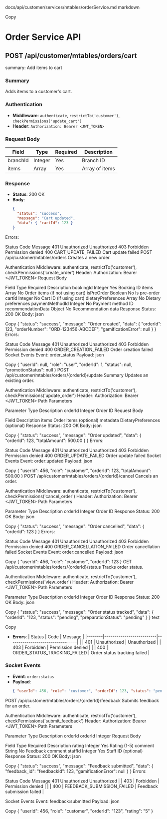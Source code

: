 docs/api/customer/services/mtables/orderService.md
markdown

Copy
# Order Service API

## POST /api/customer/mtables/orders/cart
summary: Add items to cart
### Summary
Adds items to a customer's cart.

### Authentication
- **Middleware**: `authenticate`, `restrictTo('customer')`, `checkPermissions('update_cart')`
- **Header**: `Authorization: Bearer <JWT_TOKEN>`

### Request Body
| Field       | Type    | Required | Description                              |
|-------------|---------|----------|------------------------------------------|
| branchId    | Integer | Yes      | Branch ID                                |
| items       | Array   | Yes      | Array of items                           |

### Response
- **Status**: 200 OK
- **Body**:
  ```json
  {
    "status": "success",
    "message": "Cart updated",
    "data": { "cartId": 123 }
  }
Errors:

Status	Code	Message
401	Unauthorized	Unauthorized
403	Forbidden	Permission denied
400	CART_UPDATE_FAILED	Cart update failed
POST /api/customer/mtables/orders
Creates a new order.

Authentication
Middleware: authenticate, restrictTo('customer'), checkPermissions('create_order')
Header: Authorization: Bearer <JWT_TOKEN>
Request Body

Field	Type	Required	Description
bookingId	Integer	Yes	Booking ID
items	Array	No	Order items (if not using cart)
isPreOrder	Boolean	No	Is pre-order
cartId	Integer	No	Cart ID (if using cart)
dietaryPreferences	Array	No	Dietary preferences
paymentMethodId	Integer	No	Payment method ID
recommendationData	Object	No	Recommendation data
Response
Status: 200 OK
Body:
json

Copy
{
  "status": "success",
  "message": "Order created",
  "data": { "orderId": 123, "orderNumber": "ORD-123456-ABCDEF", "gamificationError": null }
}
Errors:

Status	Code	Message
401	Unauthorized	Unauthorized
403	Forbidden	Permission denied
400	ORDER_CREATION_FAILED	Order creation failed
Socket Events
Event: order_status
Payload:
json

Copy
{ "userId": null, "role": "user", "orderId": 1, "status": null, "promotionStatus": null }
POST /api/customer/mtables/orders/{orderId}/update
Summary
Updates an existing order.

Authentication
Middleware: authenticate, restrictTo('customer'), checkPermissions('update_order')
Header: Authorization: Bearer <JWT_TOKEN>
Path Parameters

Parameter	Type	Description
orderId	Integer	Order ID
Request Body

Field	Description
items	Order items (optional)
metadata	DietaryPreferences (optional)
Response
Status: 200 OK
Body:
json

Copy
{
  "status": "success",
  "message": "Order updated",
  "data": { "orderId": 123, "totalAmount": 500.00 }
}
Errors:

Status	Code	Message
401	Unauthorized	Unauthorized
403	Forbidden	Permission denied
400	ORDER_UPDATE_FAILED	Order update failed
Socket Events
Event: order:updated
Payload:
json

Copy
{ "userId": 456, "role": "customer", "orderId": 123, "totalAmount": 500.00 }
POST /api/customer/mtables/orders/{orderId}/cancel
Cancels an order.

Authentication
Middleware: authenticate, restrictTo('customer'), checkPermissions('cancel_order')
Header: Authorization: Bearer <JWT_TOKEN>
Path Parameters

Parameter	Type	Description
orderId	Integer	Order ID
Response
Status: 200 OK
Body:
json

Copy
{
  "status": "success",
  "message": "Order cancelled",
  "data": { "orderId": 123 }
}
Errors:

Status	Code	Message
401	Unauthorized	Unauthorized
403	Forbidden	Permission denied
400	ORDER_CANCELLATION_FAILED	Order cancellation failed
Socket Events
Event: order:cancelled
Payload:
json

Copy
{ "userId": 456, "role": "customer", "orderId": 123 }
GET /api/customer/mtables/orders/{orderId}/status
Tracks order status.

Authentication
Middleware: authenticate, restrictTo('customer'), checkPermissions('view_order')
Header: Authorization: Bearer <JWT_TOKEN>
Path Parameters

Parameter	Type	Description
orderId	Integer	Order ID
Response
Status: 200 OK
Body:
json

Copy
{
  "status": "success",
  "message": "Order status tracked",
  "data": { "orderId": "123, "status": "pending", "preparationStatus": "pending" }
}
text

Copy
- **Errors**:
  | Status | Code                     | Message                          |
  |--------|--------------------------|----------------------------------|
| | 401    | Unauthorized            | Unauthorized                     |
  | 403    | Forbidden               | Permission denied                |
| | 400  | ORDER_STATUS_TRACKING_FAILED | Order status tracking failed     |

### Socket Events
- **Event**: `order:status`
- **Payload**:
  ```json
  { "userId": 456, "role": "customer", "orderId": 123, "status": "pending", "preparationStatus": "pending }
POST /api/customer/mtables/orders/{orderId}/feedback
Submits feedback for an order.

Authentication
Middleware: authenticate, restrictTo('customer'), checkPermissions('submit_feedback')
Header: Authorization: Bearer <JWT_TOKEN>
Path Parameters

Parameter	Type	Description
orderId	orderId	Integer
Request Body

Field	Type	Required	Description
rating	Integer	Yes	Rating (1-5)
comment	String	No	Feedback comment
staffId	Integer	Yes	Staff ID (optional)
Response
Status: 200 OK
Body:
json

Copy
{
  "status": "success",
  "message": "Feedback submitted",
  "data": { "feedback_id": "feedbackId": 123, "gamificationError": null }
}
Errors:

Status	Code	Message
401	Unauthorized	Unauthorized
| | 403    | Forbidden               | Permission denied                |
| | 400    | FEEDBACK_SUBMISSION_FAILED | Feedback submission failed      |

Socket Events
Event: feedback:submitted
Payload:
json

Copy
{ "userId": 456, "role": "customer", "orderId": "123", "rating": "5" }